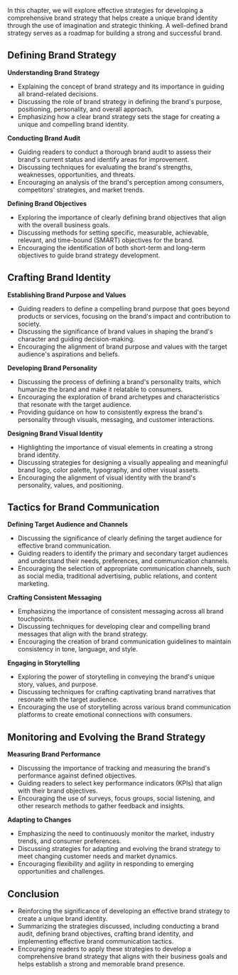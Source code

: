 
In this chapter, we will explore effective strategies for developing a comprehensive brand strategy that helps create a unique brand identity through the use of imagination and strategic thinking. A well-defined brand strategy serves as a roadmap for building a strong and successful brand.

Defining Brand Strategy
-----------------------

**Understanding Brand Strategy**

* Explaining the concept of brand strategy and its importance in guiding all brand-related decisions.
* Discussing the role of brand strategy in defining the brand's purpose, positioning, personality, and overall approach.
* Emphasizing how a clear brand strategy sets the stage for creating a unique and compelling brand identity.

**Conducting Brand Audit**

* Guiding readers to conduct a thorough brand audit to assess their brand's current status and identify areas for improvement.
* Discussing techniques for evaluating the brand's strengths, weaknesses, opportunities, and threats.
* Encouraging an analysis of the brand's perception among consumers, competitors' strategies, and market trends.

**Defining Brand Objectives**

* Exploring the importance of clearly defining brand objectives that align with the overall business goals.
* Discussing methods for setting specific, measurable, achievable, relevant, and time-bound (SMART) objectives for the brand.
* Encouraging the identification of both short-term and long-term objectives to guide brand strategy development.

Crafting Brand Identity
-----------------------

**Establishing Brand Purpose and Values**

* Guiding readers to define a compelling brand purpose that goes beyond products or services, focusing on the brand's impact and contribution to society.
* Discussing the significance of brand values in shaping the brand's character and guiding decision-making.
* Encouraging the alignment of brand purpose and values with the target audience's aspirations and beliefs.

**Developing Brand Personality**

* Discussing the process of defining a brand's personality traits, which humanize the brand and make it relatable to consumers.
* Encouraging the exploration of brand archetypes and characteristics that resonate with the target audience.
* Providing guidance on how to consistently express the brand's personality through visuals, messaging, and customer interactions.

**Designing Brand Visual Identity**

* Highlighting the importance of visual elements in creating a strong brand identity.
* Discussing strategies for designing a visually appealing and meaningful brand logo, color palette, typography, and other visual assets.
* Encouraging the alignment of visual identity with the brand's personality, values, and positioning.

Tactics for Brand Communication
-------------------------------

**Defining Target Audience and Channels**

* Discussing the significance of clearly defining the target audience for effective brand communication.
* Guiding readers to identify the primary and secondary target audiences and understand their needs, preferences, and communication channels.
* Encouraging the selection of appropriate communication channels, such as social media, traditional advertising, public relations, and content marketing.

**Crafting Consistent Messaging**

* Emphasizing the importance of consistent messaging across all brand touchpoints.
* Discussing techniques for developing clear and compelling brand messages that align with the brand strategy.
* Encouraging the creation of brand communication guidelines to maintain consistency in tone, language, and style.

**Engaging in Storytelling**

* Exploring the power of storytelling in conveying the brand's unique story, values, and purpose.
* Discussing techniques for crafting captivating brand narratives that resonate with the target audience.
* Encouraging the use of storytelling across various brand communication platforms to create emotional connections with consumers.

Monitoring and Evolving the Brand Strategy
------------------------------------------

**Measuring Brand Performance**

* Discussing the importance of tracking and measuring the brand's performance against defined objectives.
* Guiding readers to select key performance indicators (KPIs) that align with their brand objectives.
* Encouraging the use of surveys, focus groups, social listening, and other research methods to gather feedback and insights.

**Adapting to Changes**

* Emphasizing the need to continuously monitor the market, industry trends, and consumer preferences.
* Discussing strategies for adapting and evolving the brand strategy to meet changing customer needs and market dynamics.
* Encouraging flexibility and agility in responding to emerging opportunities and challenges.

Conclusion
----------

* Reinforcing the significance of developing an effective brand strategy to create a unique brand identity.
* Summarizing the strategies discussed, including conducting a brand audit, defining brand objectives, crafting brand identity, and implementing effective brand communication tactics.
* Encouraging readers to apply these strategies to develop a comprehensive brand strategy that aligns with their business goals and helps establish a strong and memorable brand presence.
